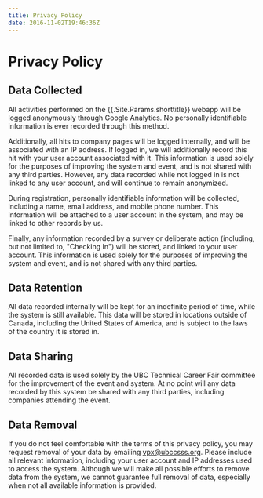 ```yaml
---
title: Privacy Policy
date: 2016-11-02T19:46:36Z
---
```


# Privacy Policy

## Data Collected

All activities performed on the {{.Site.Params.shorttitle}} webapp will be logged anonymously through Google Analytics. No personally identifiable information is ever recorded through this method.

Additionally, all hits to company pages will be logged internally, and will be associated with an IP address. If logged in, we will additionally record this hit with your user account associated with it. This information is used solely for the purposes of improving the system and event, and is not shared with any third parties. However, any data recorded while not logged in is not linked to any user account, and will continue to remain anonymized.

During registration, personally identifiable information will be collected, including a name, email address, and mobile phone number. This information will be attached to a user account in the system, and may be linked to other records by us.

Finally, any information recorded by a survey or deliberate action (including, but not limited to, "Checking In") will be stored, and linked to your user account. This information is used solely for the purposes of improving the system and event, and is not shared with any third parties.

## Data Retention

All data recorded internally will be kept for an indefinite period of time, while the system is still available. This data will be stored in locations outside of Canada, including the United States of America, and is subject to the laws of the country it is stored in.

## Data Sharing

All recorded data is used solely by the UBC Technical Career Fair committee for the improvement of the event and system. At no point will any data recorded by this system be shared with any third parties, including companies attending the event.

## Data Removal

If you do not feel comfortable with the terms of this privacy policy, you may request removal of your data by emailing vpx@ubccsss.org. Please include all relevant information, including your user account and IP addresses used to access the system. Although we will make all possible efforts to remove data from the system, we cannot guarantee full removal of data, especially when not all available information is provided.
